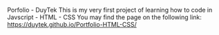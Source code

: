 Porfolio - DuyTek
This is my very first project of learning how to code in Javscript - HTML - CSS
You may find the page on the following link: https://duytek.github.io/Portfolio-HTML-CSS/
